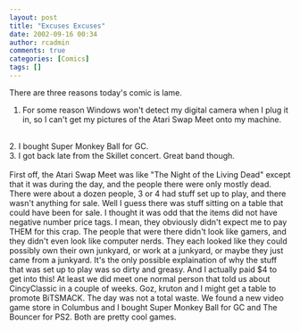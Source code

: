 ```yaml
---
layout: post
title: "Excuses Excuses"
date: 2002-09-16 00:34
author: rcadmin
comments: true
categories: [Comics]
tags: []
---
```

There are three reasons today's comic is lame. 
<br />
1. For some reason Windows won't detect my digital camera when I plug it in, so I can't get my pictures of the Atari Swap Meet onto my machine.
<br />
2. I bought Super Monkey Ball for GC.
<br />
3. I got back late from the Skillet concert. Great band though.
<br />
<br />
First off, the Atari Swap Meet was like "The Night of the Living Dead" except that it was during the day, and the people there were only mostly dead. There were about a dozen people, 3 or 4 had stuff set up to play, and there wasn't anything for sale. Well I guess there was stuff sitting on a table that could have been for sale. I thought it was odd that the items did not have negative number price tags. I mean, they obviously didn't expect me to pay THEM for this crap. The people that were there didn't look like gamers, and they didn't even look like computer nerds. They each looked like they could possibly own their own junkyard, or work at a junkyard, or maybe they just came from a junkyard. It's the only possible explaination of why the stuff that was set up to play was so dirty and greasy. And I actually paid $4 to get into this! At least we did meet one normal person that told us about CincyClassic in a couple of weeks. Goz, kruton and I might get a table to promote BiTSMACK. The day was not a total waste. We found a new video game store in Columbus and I bought Super Monkey Ball for GC and The Bouncer for PS2. Both are pretty cool games. 
<br />
<!--more-->
<img src="/wp/wp-content/comics/20020916.gif" alt="" />

